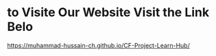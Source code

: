 # to Visite Our Website Visit the Link Belo 

https://muhammad-hussain-ch.github.io/CF-Project-Learn-Hub/
